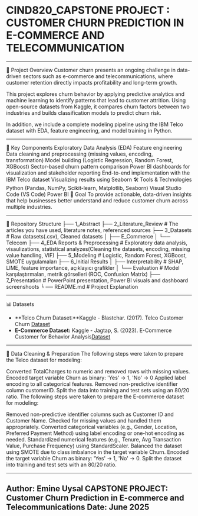 # CIND820_CAPSTONE PROJECT : CUSTOMER CHURN PREDICTION IN E-COMMERCE AND TELECOMMUNICATION 

---

🧠 Project Overview
Customer churn presents an ongoing challenge in data-driven sectors such as e-commerce and telecommunications, where customer retention directly impacts profitability and long-term growth.

This project explores churn behavior by applying predictive analytics and machine learning to identify patterns that lead to customer attrition. Using open-source datasets from Kaggle, it compares churn factors between two industries and builds classification models to predict churn risk.

In addition, we include a complete modeling pipeline using the IBM Telco dataset with EDA, feature engineering, and model training in Python.

---

📌 Key Components
Exploratory Data Analysis (EDA)
Feature engineering
Data cleaning and preprocessing (missing values, encoding, transformation)
Model building (Logistic Regression, Random Forest, XGBoost)
Sector-based churn pattern comparison
Power BI dashboards for visualization and stakeholder reporting
End-to-end implementation with the IBM Telco dataset
Visualizing results using Seaborn
🛠️ Tools & Technologies
Python (Pandas, NumPy, Scikit-learn, Matplotlib, Seaborn)
Visual Studio Code (VS Code)
Power BI
🎯 Goal
To provide actionable, data-driven insights that help businesses better understand and reduce customer churn across multiple industries.

---

📂 Repository Structure
├── 1_Abstract
├── 2_Literature_Review # The articles you have used, literature notes, referenced sources 
├── 3_Datasets # Raw datasets(.csv), Cleaned datasets 
│ ├── E_Commerce 
│ └── Telecom 
├── 4_EDA Reports & Preprocessing # Exploratory data analysis, visaulizations, statistical analyzes(Cleaning the datasets, encoding, missing value handling, VIF) 
├── 5_Modeling # Logistic, Random Forest, XGBoost, SMOTE uygulamaları 
├── 6_Initial Results 
│ ├── Interpretability # SHAP, LIME, feature importance, açıklayıcı grafikler 
│ └── Evaluation # Model karşılaştırmaları, metrik görselleri (ROC, Confusion Matrix) 
├── 7_Presentation # PowerPoint presentation, Power BI visuals and dashboard screenshoots └
── README.md # Project Explanation

---

📊 Datasets

- **Telco Churn Dataset:**Kaggle - Blastchar. (2017). Telco Customer Churn [Dataset](https://www.kaggle.com/datasets/blastchar/telco-customer-churn)
- **E-Commerce Dataset:** Kaggle - Jagtap, S. (2023). E-Commerce Customer for Behavior Analysis[Dataset](https://www.kaggle.com/datasets/shriyashjagtap/e-commerce-customer-for-behavior-analysis)
---
🧹 Data Cleaning & Preparation
The following steps were taken to prepare the Telco dataset for modeling:

Converted TotalCharges to numeric and removed rows with missing values.
Encoded target variable Churn as binary: 'Yes' → 1, 'No' → 0
Applied label encoding to all categorical features.
Removed non-predictive identifier column customerID.
Split the data into training and test sets using an 80/20 ratio.
The following steps were taken to prepare the E-commerce dataset for modeling:

Removed non-predictive identifier columns such as Customer ID and Customer Name.
Checked for missing values and handled them appropriately.
Converted categorical variables (e.g., Gender, Location, Preferred Payment Method) using label encoding or one-hot encoding as needed.
Standardized numerical features (e.g., Tenure, Avg Transaction Value, Purchase Frequency) using StandardScaler.
Balanced the dataset using SMOTE due to class imbalance in the target variable Churn.
Encoded the target variable Churn as binary: 'Yes' → 1, 'No' → 0.
Split the dataset into training and test sets with an 80/20 ratio.

---
Author: Emine Uysal 
CAPSTONE PROJECT: Customer Churn Prediction in E-commerce and Telecommunications Date: June 2025
---


